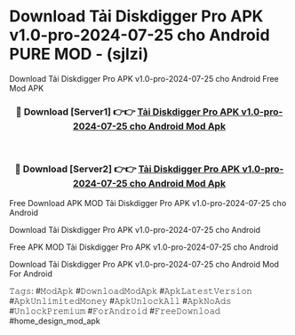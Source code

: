 # Download Tải Diskdigger Pro APK v1.0-pro-2024-07-25 cho Android PURE MOD - (sjlzi)
Download Tải Diskdigger Pro APK v1.0-pro-2024-07-25 cho Android Free Mod APK

<div align="center">
<h3>🔴 Download [Server1] 👉👉 <a href="https://apk-comot.site?title=Tải_Diskdigger_Pro_APK_v1.0-pro-2024-07-25_cho_Android">Tải Diskdigger Pro APK v1.0-pro-2024-07-25 cho Android Mod Apk</a></h3><br>

<h3>🔴 Download [Server2] 👉👉 <a href="https://apk-comot.site?title=Tải_Diskdigger_Pro_APK_v1.0-pro-2024-07-25_cho_Android">Tải Diskdigger Pro APK v1.0-pro-2024-07-25 cho Android Mod Apk</a></h3>
</div>


Free Download APK MOD Tải Diskdigger Pro APK v1.0-pro-2024-07-25 cho Android

Download Tải Diskdigger Pro APK v1.0-pro-2024-07-25 cho Android 

Free APK MOD Tải Diskdigger Pro APK v1.0-pro-2024-07-25 cho Android 

Download Tải Diskdigger Pro APK v1.0-pro-2024-07-25 cho Android Mod For Android

𝚃𝚊𝚐𝚜: #𝙼𝚘𝚍𝙰𝚙𝚔 #𝙳𝚘𝚠𝚗𝚕𝚘𝚊𝚍𝙼𝚘𝚍𝙰𝚙𝚔 #𝙰𝚙𝚔𝙻𝚊𝚝𝚎𝚜𝚝𝚅𝚎𝚛𝚜𝚒𝚘𝚗 #𝙰𝚙𝚔𝚄𝚗𝚕𝚒𝚖𝚒𝚝𝚎𝚍𝙼𝚘𝚗𝚎𝚢 #𝙰𝚙𝚔𝚄𝚗𝚕𝚘𝚌𝚔𝙰𝚕𝚕 #𝙰𝚙𝚔𝙽𝚘𝙰𝚍𝚜 #𝚄𝚗𝚕𝚘𝚌𝚔𝙿𝚛𝚎𝚖𝚒𝚞𝚖 #𝙵𝚘𝚛𝙰𝚗𝚍𝚛𝚘𝚒𝚍 #𝙵𝚛𝚎𝚎𝙳𝚘𝚠𝚗𝚕𝚘𝚊𝚍 #home_design_mod_apk